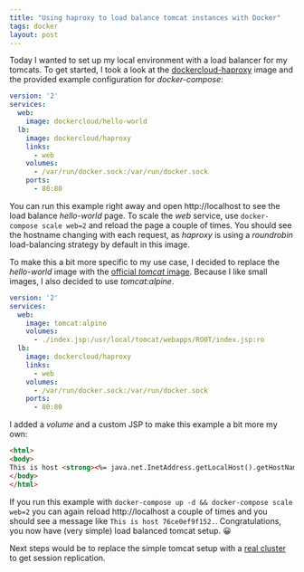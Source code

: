 ```yaml
---
title: "Using haproxy to load balance tomcat instances with Docker"
tags: docker
layout: post
---
```

Today I wanted to set up my local environment with a load balancer for
my tomcats. To get started, I took a look at the
[dockercloud-haproxy][0] image and the provided example configuration
for *docker-compose*:

````yaml
version: '2'
services:
  web:
    image: dockercloud/hello-world
  lb:
    image: dockercloud/haproxy
    links:
      - web
    volumes:
      - /var/run/docker.sock:/var/run/docker.sock
    ports:
      - 80:80
````

You can run this example right away and open http://localhost to see the
load balance *hello-world* page. To scale the *web* service, use
`docker-compose scale web=2` and reload the page a couple of times. You
should see the hostname changing with each request, as *haproxy* is
using a *roundrobin* load-balancing strategy by default in this image.

To make this a bit more specific to my use case, I decided to replace
the *hello-world* image with the [official *tomcat* image][1]. Because I
like small images, I also decided to use *tomcat:alpine*.

````yaml
version: '2'
services:
  web:
    image: tomcat:alpine
    volumes:
      - ./index.jsp:/usr/local/tomcat/webapps/ROOT/index.jsp:ro
  lb:
    image: dockercloud/haproxy
    links:
      - web
    volumes:
      - /var/run/docker.sock:/var/run/docker.sock
    ports:
      - 80:80
````

I added a *volume* and a custom JSP to make this example a bit more my
own:

````html
<html>
<body>
This is host <strong><%= java.net.InetAddress.getLocalHost().getHostName() %></strong>.
</body>
</html>
````

If you run this example with `docker-compose up -d && docker-compose
scale web=2` you can again reload http://localhost a couple of times and
you should see a message like `This is host 76ce0ef9f152.`.
Congratulations, you now have (very simple) load balanced tomcat setup.
😀

Next steps would be to replace the simple tomcat setup with a [real
cluster][2] to get session replication.

[0]: https://github.com/docker/dockercloud-haproxy
[1]: https://hub.docker.com/_/tomcat/
[2]: https://tomcat.apache.org/tomcat-9.0-doc/cluster-howto.html

